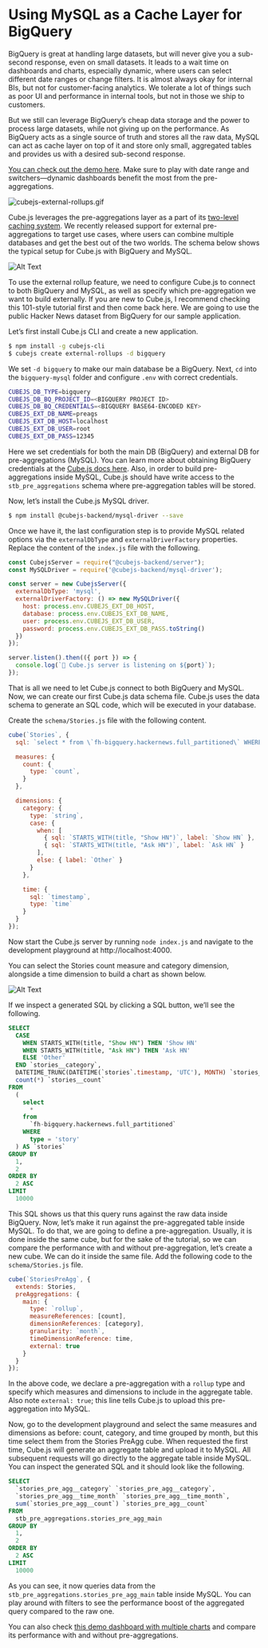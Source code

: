 # Using MySQL as a Cache Layer for BigQuery

BigQuery is great at handling large datasets, but will never give you a sub-second response, even on small datasets. It leads to a wait time on dashboards and charts, especially dynamic, where users can select different date ranges or change filters. It is almost always okay for internal BIs, but not for customer-facing analytics. We tolerate a lot of things such as poor UI and performance in internal tools, but not in those we ship to customers.

But we still can leverage BigQuery’s cheap data storage and the power to process large datasets, while not giving up on the performance. As BigQuery acts as a single source of truth and stores all the raw data, MySQL can act as cache layer on top of it and store only small, aggregated tables and provides us with a desired sub-second response.

[You can check out the demo here](https://cubejs-external-rollups.herokuapp.com/). Make sure to play with date range and switchers—dynamic dashboards benefit the most from the pre-aggregations.

![cubejs-external-rollups.gif](https://media.graphcms.com/7fvaHi7TymwSBb01Y3Zi)

Cube.js leverages the pre-aggregations layer as a part of its [two-level caching system](https://cube.dev/docs/caching). We recently released support for external pre-aggregations to target use cases, where users can combine multiple databases and get the best out of the two worlds. The schema below shows the typical setup for Cube.js with BigQuery and MySQL.

![Alt Text](https://thepracticaldev.s3.amazonaws.com/i/55qblyygj9q9vmruvf3f.png)

To use the external rollup feature, we need to configure Cube.js to connect to both BigQuery and MySQL, as well as specify which pre-aggregation we want to build externally. If you are new to Cube.js, I recommend checking this 101-style tutorial first and then come back here. We are going to use the public Hacker News dataset from BigQuery for our sample application.

Let’s first install Cube.js CLI and create a new application.

```bash
$ npm install -g cubejs-cli
$ cubejs create external-rollups -d bigquery
```

We set `-d bigquery` to make our main database be a BigQuery. Next, `cd` into the `bigquery-mysql` folder and configure `.env` with correct credentials.

```bash
CUBEJS_DB_TYPE=bigquery
CUBEJS_DB_BQ_PROJECT_ID=<BIGQUERY PROJECT ID>
CUBEJS_DB_BQ_CREDENTIALS=<BIGQUERY BASE64-ENCODED KEY>
CUBEJS_EXT_DB_NAME=preags
CUBEJS_EXT_DB_HOST=localhost
CUBEJS_EXT_DB_USER=root
CUBEJS_EXT_DB_PASS=12345

```

Here we set credentials for both the main DB (BigQuery) and external DB for pre-aggregations (MySQL). You can learn more about obtaining BigQuery credentials at the [Cube.js docs here](https://cube.dev/docs/connecting-to-the-database#notes-google-big-query). Also, in order to build pre-aggregations inside MySQL, Cube.js should have write access to the `stb_pre_aggregations` schema where pre-aggregation tables will be stored. 

Now, let’s install the Cube.js MySQL driver.

```bash
$ npm install @cubejs-backend/mysql-driver --save
```

Once we have it, the last configuration step is to provide MySQL related options via the `externalDbType` and `externalDriverFactory` properties. Replace the content of the `index.js` file with the following.

```javascript
const CubejsServer = require("@cubejs-backend/server");
const MySQLDriver = require('@cubejs-backend/mysql-driver');

const server = new CubejsServer({
  externalDbType: 'mysql',
  externalDriverFactory: () => new MySQLDriver({
    host: process.env.CUBEJS_EXT_DB_HOST,
    database: process.env.CUBEJS_EXT_DB_NAME,
    user: process.env.CUBEJS_EXT_DB_USER,
    password: process.env.CUBEJS_EXT_DB_PASS.toString()
  })
});

server.listen().then(({ port }) => {
  console.log(`🚀 Cube.js server is listening on ${port}`);
});
```

That is all we need to let Cube.js connect to both BigQuery and MySQL. Now, we can create our first Cube.js data schema file. Cube.js uses the data schema to generate an SQL code, which will be executed in your database. 

Create the `schema/Stories.js` file with the following content.

```javascript
cube(`Stories`, {
  sql: `select * from \`fh-bigquery.hackernews.full_partitioned\` WHERE type = 'story'`,

  measures: {
    count: {
      type: `count`,
    }
  },

  dimensions: {
    category: {
      type: `string`,
      case: {
        when: [
          { sql: `STARTS_WITH(title, "Show HN")`, label: `Show HN` },
          { sql: `STARTS_WITH(title, "Ask HN")`, label: `Ask HN` }
        ],
        else: { label: `Other` }
      }
    },

    time: {
      sql: `timestamp`,
      type: `time`
    }
  }
});
```

Now start the Cube.js server by running `node index.js` and navigate to the development playground at http://localhost:4000.

You can select the Stories count measure and category dimension, alongside a time dimension to build a chart as shown below.

![Alt Text](https://thepracticaldev.s3.amazonaws.com/i/l4czj3fnsgpawxbq1n70.png)

If we inspect a generated SQL by clicking a SQL button, we’ll see the following.

```sql
SELECT
  CASE
    WHEN STARTS_WITH(title, "Show HN") THEN 'Show HN'
    WHEN STARTS_WITH(title, "Ask HN") THEN 'Ask HN'
    ELSE 'Other'
  END `stories__category`,
  DATETIME_TRUNC(DATETIME(`stories`.timestamp, 'UTC'), MONTH) `stories__time_month`,
  count(*) `stories__count`
FROM
  (
    select
      *
    from
      `fh-bigquery.hackernews.full_partitioned`
    WHERE
      type = 'story'
  ) AS `stories`
GROUP BY
  1,
  2
ORDER BY
  2 ASC
LIMIT
  10000
```

This SQL shows us that this query runs against the raw data inside BigQuery. Now, let’s make it run against the pre-aggregated table inside MySQL. To do that, we are going to define a pre-aggregation. Usually, it is done inside the same cube, but for the sake of the tutorial, so we can compare the performance with and without pre-aggregation, let’s create a new cube. We can do it inside the same file. Add the following code to the `schema/Stories.js` file.

```javascript
cube(`StoriesPreAgg`, {
  extends: Stories,
  preAggregations: {
    main: {
      type: `rollup`,
      measureReferences: [count],
      dimensionReferences: [category],
      granularity: `month`,
      timeDimensionReference: time,
      external: true
    }
  }
});
```

In the above code, we declare a pre-aggregation with a `rollup` type and specify which measures and dimensions to include in the aggregate table. Also note `external: true`; this line tells Cube.js to upload this pre-aggregation into MySQL.

Now, go to the development playground and select the same measures and dimensions as before: count, category, and time grouped by month, but this time select them from the Stories PreAgg cube. When requested the first time, Cube.js will generate an aggregate table and upload it to MySQL. All subsequent requests will go directly to the aggregate table inside MySQL. You can inspect the generated SQL and it should look like the following.

```sql
SELECT
  `stories_pre_agg__category` `stories_pre_agg__category`,
  `stories_pre_agg__time_month` `stories_pre_agg__time_month`,
  sum(`stories_pre_agg__count`) `stories_pre_agg__count`
FROM
  stb_pre_aggregations.stories_pre_agg_main
GROUP BY
  1,
  2
ORDER BY
  2 ASC
LIMIT
  10000
```
As you can see, it now queries data from the `stb_pre_aggregations.stories_pre_agg_main` table inside MySQL. You can play around with filters to see the performance boost of the aggregated query compared to the raw one.

You can also check [this demo dashboard with multiple charts](https://cubejs-external-rollups.herokuapp.com/) and compare its performance with and without pre-aggregations.

